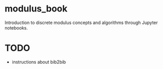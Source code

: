 # modulus_book
Introduction to discrete modulus concepts and algorithms through Jupyter notebooks.

# TODO
- instructions about bib2bib